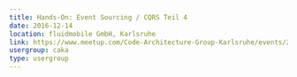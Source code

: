 ```yaml
---
title: Hands-On: Event Sourcing / CQRS Teil 4
date: 2016-12-14
location: fluidmobile GmbH, Karlsruhe
link: https://www.meetup.com/Code-Architecture-Group-Karlsruhe/events/235461265/
usergroup: caka
type: usergroup
---
```

